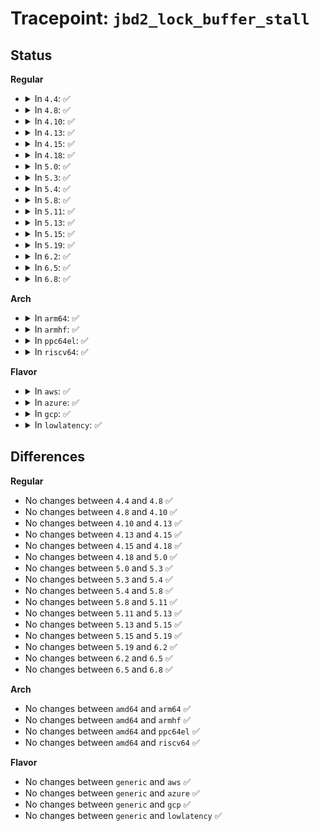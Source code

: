 # Tracepoint: <code>jbd2_lock_buffer_stall</code>

## Status
<b>Regular</b>
<ul>
<li>
<details>
<summary>In <code>4.4</code>: ✅</summary>

Event:

```c
struct trace_event_raw_jbd2_lock_buffer_stall {
    struct trace_entry ent;
    dev_t dev;
    long unsigned int stall_ms;
    char __data[0];
};
```
Function:

```c
void trace_event_raw_event_jbd2_lock_buffer_stall(void *__data, dev_t dev, long unsigned int stall_ms);
```
</details>
</li>
<li>
<details>
<summary>In <code>4.8</code>: ✅</summary>

Event:

```c
struct trace_event_raw_jbd2_lock_buffer_stall {
    struct trace_entry ent;
    dev_t dev;
    long unsigned int stall_ms;
    char __data[0];
};
```
Function:

```c
void trace_event_raw_event_jbd2_lock_buffer_stall(void *__data, dev_t dev, long unsigned int stall_ms);
```
</details>
</li>
<li>
<details>
<summary>In <code>4.10</code>: ✅</summary>

Event:

```c
struct trace_event_raw_jbd2_lock_buffer_stall {
    struct trace_entry ent;
    dev_t dev;
    long unsigned int stall_ms;
    char __data[0];
};
```
Function:

```c
void trace_event_raw_event_jbd2_lock_buffer_stall(void *__data, dev_t dev, long unsigned int stall_ms);
```
</details>
</li>
<li>
<details>
<summary>In <code>4.13</code>: ✅</summary>

Event:

```c
struct trace_event_raw_jbd2_lock_buffer_stall {
    struct trace_entry ent;
    dev_t dev;
    long unsigned int stall_ms;
    char __data[0];
};
```
Function:

```c
void trace_event_raw_event_jbd2_lock_buffer_stall(void *__data, dev_t dev, long unsigned int stall_ms);
```
</details>
</li>
<li>
<details>
<summary>In <code>4.15</code>: ✅</summary>

Event:

```c
struct trace_event_raw_jbd2_lock_buffer_stall {
    struct trace_entry ent;
    dev_t dev;
    long unsigned int stall_ms;
    char __data[0];
};
```
Function:

```c
void trace_event_raw_event_jbd2_lock_buffer_stall(void *__data, dev_t dev, long unsigned int stall_ms);
```
</details>
</li>
<li>
<details>
<summary>In <code>4.18</code>: ✅</summary>

Event:

```c
struct trace_event_raw_jbd2_lock_buffer_stall {
    struct trace_entry ent;
    dev_t dev;
    long unsigned int stall_ms;
    char __data[0];
};
```
Function:

```c
void trace_event_raw_event_jbd2_lock_buffer_stall(void *__data, dev_t dev, long unsigned int stall_ms);
```
</details>
</li>
<li>
<details>
<summary>In <code>5.0</code>: ✅</summary>

Event:

```c
struct trace_event_raw_jbd2_lock_buffer_stall {
    struct trace_entry ent;
    dev_t dev;
    long unsigned int stall_ms;
    char __data[0];
};
```
Function:

```c
void trace_event_raw_event_jbd2_lock_buffer_stall(void *__data, dev_t dev, long unsigned int stall_ms);
```
</details>
</li>
<li>
<details>
<summary>In <code>5.3</code>: ✅</summary>

Event:

```c
struct trace_event_raw_jbd2_lock_buffer_stall {
    struct trace_entry ent;
    dev_t dev;
    long unsigned int stall_ms;
    char __data[0];
};
```
Function:

```c
void trace_event_raw_event_jbd2_lock_buffer_stall(void *__data, dev_t dev, long unsigned int stall_ms);
```
</details>
</li>
<li>
<details>
<summary>In <code>5.4</code>: ✅</summary>

Event:

```c
struct trace_event_raw_jbd2_lock_buffer_stall {
    struct trace_entry ent;
    dev_t dev;
    long unsigned int stall_ms;
    char __data[0];
};
```
Function:

```c
void trace_event_raw_event_jbd2_lock_buffer_stall(void *__data, dev_t dev, long unsigned int stall_ms);
```
</details>
</li>
<li>
<details>
<summary>In <code>5.8</code>: ✅</summary>

Event:

```c
struct trace_event_raw_jbd2_lock_buffer_stall {
    struct trace_entry ent;
    dev_t dev;
    long unsigned int stall_ms;
    char __data[0];
};
```
Function:

```c
void trace_event_raw_event_jbd2_lock_buffer_stall(void *__data, dev_t dev, long unsigned int stall_ms);
```
</details>
</li>
<li>
<details>
<summary>In <code>5.11</code>: ✅</summary>

Event:

```c
struct trace_event_raw_jbd2_lock_buffer_stall {
    struct trace_entry ent;
    dev_t dev;
    long unsigned int stall_ms;
    char __data[0];
};
```
Function:

```c
void trace_event_raw_event_jbd2_lock_buffer_stall(void *__data, dev_t dev, long unsigned int stall_ms);
```
</details>
</li>
<li>
<details>
<summary>In <code>5.13</code>: ✅</summary>

Event:

```c
struct trace_event_raw_jbd2_lock_buffer_stall {
    struct trace_entry ent;
    dev_t dev;
    long unsigned int stall_ms;
    char __data[0];
};
```
Function:

```c
void trace_event_raw_event_jbd2_lock_buffer_stall(void *__data, dev_t dev, long unsigned int stall_ms);
```
</details>
</li>
<li>
<details>
<summary>In <code>5.15</code>: ✅</summary>

Event:

```c
struct trace_event_raw_jbd2_lock_buffer_stall {
    struct trace_entry ent;
    dev_t dev;
    long unsigned int stall_ms;
    char __data[0];
};
```
Function:

```c
void trace_event_raw_event_jbd2_lock_buffer_stall(void *__data, dev_t dev, long unsigned int stall_ms);
```
</details>
</li>
<li>
<details>
<summary>In <code>5.19</code>: ✅</summary>

Event:

```c
struct trace_event_raw_jbd2_lock_buffer_stall {
    struct trace_entry ent;
    dev_t dev;
    long unsigned int stall_ms;
    char __data[0];
};
```
Function:

```c
void trace_event_raw_event_jbd2_lock_buffer_stall(void *__data, dev_t dev, long unsigned int stall_ms);
```
</details>
</li>
<li>
<details>
<summary>In <code>6.2</code>: ✅</summary>

Event:

```c
struct trace_event_raw_jbd2_lock_buffer_stall {
    struct trace_entry ent;
    dev_t dev;
    long unsigned int stall_ms;
    char __data[0];
};
```
Function:

```c
void trace_event_raw_event_jbd2_lock_buffer_stall(void *__data, dev_t dev, long unsigned int stall_ms);
```
</details>
</li>
<li>
<details>
<summary>In <code>6.5</code>: ✅</summary>

Event:

```c
struct trace_event_raw_jbd2_lock_buffer_stall {
    struct trace_entry ent;
    dev_t dev;
    long unsigned int stall_ms;
    char __data[0];
};
```
Function:

```c
void trace_event_raw_event_jbd2_lock_buffer_stall(void *__data, dev_t dev, long unsigned int stall_ms);
```
</details>
</li>
<li>
<details>
<summary>In <code>6.8</code>: ✅</summary>

Event:

```c
struct trace_event_raw_jbd2_lock_buffer_stall {
    struct trace_entry ent;
    dev_t dev;
    long unsigned int stall_ms;
    char __data[0];
};
```
Function:

```c
void trace_event_raw_event_jbd2_lock_buffer_stall(void *__data, dev_t dev, long unsigned int stall_ms);
```
</details>
</li>
</ul>
<b>Arch</b>
<ul>
<li>
<details>
<summary>In <code>arm64</code>: ✅</summary>

Event:

```c
struct trace_event_raw_jbd2_lock_buffer_stall {
    struct trace_entry ent;
    dev_t dev;
    long unsigned int stall_ms;
    char __data[0];
};
```
Function:

```c
void trace_event_raw_event_jbd2_lock_buffer_stall(void *__data, dev_t dev, long unsigned int stall_ms);
```
</details>
</li>
<li>
<details>
<summary>In <code>armhf</code>: ✅</summary>

Event:

```c
struct trace_event_raw_jbd2_lock_buffer_stall {
    struct trace_entry ent;
    dev_t dev;
    long unsigned int stall_ms;
    char __data[0];
};
```
Function:

```c
void trace_event_raw_event_jbd2_lock_buffer_stall(void *__data, dev_t dev, long unsigned int stall_ms);
```
</details>
</li>
<li>
<details>
<summary>In <code>ppc64el</code>: ✅</summary>

Event:

```c
struct trace_event_raw_jbd2_lock_buffer_stall {
    struct trace_entry ent;
    dev_t dev;
    long unsigned int stall_ms;
    char __data[0];
};
```
Function:

```c
void trace_event_raw_event_jbd2_lock_buffer_stall(void *__data, dev_t dev, long unsigned int stall_ms);
```
</details>
</li>
<li>
<details>
<summary>In <code>riscv64</code>: ✅</summary>

Event:

```c
struct trace_event_raw_jbd2_lock_buffer_stall {
    struct trace_entry ent;
    dev_t dev;
    long unsigned int stall_ms;
    char __data[0];
};
```
Function:

```c
void trace_event_raw_event_jbd2_lock_buffer_stall(void *__data, dev_t dev, long unsigned int stall_ms);
```
</details>
</li>
</ul>
<b>Flavor</b>
<ul>
<li>
<details>
<summary>In <code>aws</code>: ✅</summary>

Event:

```c
struct trace_event_raw_jbd2_lock_buffer_stall {
    struct trace_entry ent;
    dev_t dev;
    long unsigned int stall_ms;
    char __data[0];
};
```
Function:

```c
void trace_event_raw_event_jbd2_lock_buffer_stall(void *__data, dev_t dev, long unsigned int stall_ms);
```
</details>
</li>
<li>
<details>
<summary>In <code>azure</code>: ✅</summary>

Event:

```c
struct trace_event_raw_jbd2_lock_buffer_stall {
    struct trace_entry ent;
    dev_t dev;
    long unsigned int stall_ms;
    char __data[0];
};
```
Function:

```c
void trace_event_raw_event_jbd2_lock_buffer_stall(void *__data, dev_t dev, long unsigned int stall_ms);
```
</details>
</li>
<li>
<details>
<summary>In <code>gcp</code>: ✅</summary>

Event:

```c
struct trace_event_raw_jbd2_lock_buffer_stall {
    struct trace_entry ent;
    dev_t dev;
    long unsigned int stall_ms;
    char __data[0];
};
```
Function:

```c
void trace_event_raw_event_jbd2_lock_buffer_stall(void *__data, dev_t dev, long unsigned int stall_ms);
```
</details>
</li>
<li>
<details>
<summary>In <code>lowlatency</code>: ✅</summary>

Event:

```c
struct trace_event_raw_jbd2_lock_buffer_stall {
    struct trace_entry ent;
    dev_t dev;
    long unsigned int stall_ms;
    char __data[0];
};
```
Function:

```c
void trace_event_raw_event_jbd2_lock_buffer_stall(void *__data, dev_t dev, long unsigned int stall_ms);
```
</details>
</li>
</ul>

## Differences
<b>Regular</b>
<ul>
<li>
No changes between <code>4.4</code> and <code>4.8</code> ✅
</li>
<li>
No changes between <code>4.8</code> and <code>4.10</code> ✅
</li>
<li>
No changes between <code>4.10</code> and <code>4.13</code> ✅
</li>
<li>
No changes between <code>4.13</code> and <code>4.15</code> ✅
</li>
<li>
No changes between <code>4.15</code> and <code>4.18</code> ✅
</li>
<li>
No changes between <code>4.18</code> and <code>5.0</code> ✅
</li>
<li>
No changes between <code>5.0</code> and <code>5.3</code> ✅
</li>
<li>
No changes between <code>5.3</code> and <code>5.4</code> ✅
</li>
<li>
No changes between <code>5.4</code> and <code>5.8</code> ✅
</li>
<li>
No changes between <code>5.8</code> and <code>5.11</code> ✅
</li>
<li>
No changes between <code>5.11</code> and <code>5.13</code> ✅
</li>
<li>
No changes between <code>5.13</code> and <code>5.15</code> ✅
</li>
<li>
No changes between <code>5.15</code> and <code>5.19</code> ✅
</li>
<li>
No changes between <code>5.19</code> and <code>6.2</code> ✅
</li>
<li>
No changes between <code>6.2</code> and <code>6.5</code> ✅
</li>
<li>
No changes between <code>6.5</code> and <code>6.8</code> ✅
</li>
</ul>
<b>Arch</b>
<ul>
<li>
No changes between <code>amd64</code> and <code>arm64</code> ✅
</li>
<li>
No changes between <code>amd64</code> and <code>armhf</code> ✅
</li>
<li>
No changes between <code>amd64</code> and <code>ppc64el</code> ✅
</li>
<li>
No changes between <code>amd64</code> and <code>riscv64</code> ✅
</li>
</ul>
<b>Flavor</b>
<ul>
<li>
No changes between <code>generic</code> and <code>aws</code> ✅
</li>
<li>
No changes between <code>generic</code> and <code>azure</code> ✅
</li>
<li>
No changes between <code>generic</code> and <code>gcp</code> ✅
</li>
<li>
No changes between <code>generic</code> and <code>lowlatency</code> ✅
</li>
</ul>
